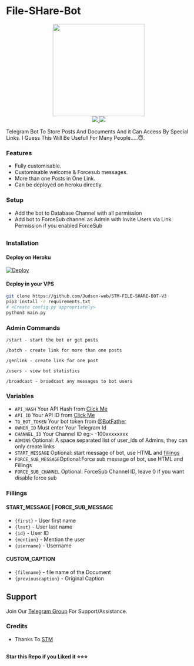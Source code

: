 # File-SHare-Bot

<p align="center">
  <a href="https://www.python.org">
    <img src="http://ForTheBadge.com/images/badges/made-with-python.svg" width ="250">
 </a>
  <br>
  <a href="https://github.com/Judson-web/STM-FILE-SHARE-BOT-V3/stargazers">
    <img src="https://img.shields.io/github/stars/Judson-web/STM-FILE-SHARE-BOT-V3?style=social">
  </a>
  <a href="https://github.com/Judson-web/STM-FILE-SHARE-BOT-V3/fork">
    <img src="https://img.shields.io/github/forks/Judson-web/STM-FILE-SHARE-BOT-V3?label=Fork&style=social">
  </a>  
</p>


Telegram Bot To Store Posts And Documents And it Can Access By Special Links.
I Guess This Will Be Usefull For Many People.....😇. 

### Features
- Fully customisable.
- Customisable welcome & Forcesub messages.
- More than one Posts in One Link.
- Can be deployed on heroku directly.

### Setup

- Add the bot to Database Channel with all permission
- Add bot to ForceSub channel as Admin with Invite Users via Link Permission if you enabled ForceSub 

##
### Installation
#### Deploy on Heroku
[![Deploy](https://www.herokucdn.com/deploy/button.svg)](https://heroku.com/deploy?template=https://github.com/Judson-web/STM-FILE-SHARE-BOT-V3)</br>

#### Deploy in your VPS
````bash
git clone https://github.com/Judson-web/STM-FILE-SHARE-BOT-V3
pip3 install -r requirements.txt
# <Create config.py appropriately>
python3 main.py
````

### Admin Commands

```
/start - start the bot or get posts

/batch - create link for more than one posts

/genlink - create link for one post

/users - view bot statistics

/broadcast - broadcast any messages to bot users
```

### Variables

* `API_HASH` Your API Hash from [Click Me](https://my.telegram.org/auth)
* `API_ID` Your API ID from [Click Me](https://my.telegram.org/auth)
* `TG_BOT_TOKEN` Your bot token from [@BotFather](https://telegram.me/BotFather)
* `OWNER_ID` Must enter Your Telegram Id
* `CHANNEL_ID` Your Channel ID eg:- -100xxxxxxxx
* `ADMINS` Optional: A space separated list of user_ids of Admins, they can only create links
* `START_MESSAGE` Optional: start message of bot, use HTML and <a href='https://github.com/Judson-web/STM-FILE-SHARE-BOT-V3/blob/main/README.md#start_message'>fillings</a>
* `FORCE_SUB_MESSAGE`Optional:Force sub message of bot, use HTML and Fillings
* `FORCE_SUB_CHANNEL` Optional: ForceSub Channel ID, leave 0 if you want disable force sub


### Fillings
#### START_MESSAGE | FORCE_SUB_MESSAGE

* `{first}` - User first name
* `{last}` - User last name
* `{id}` - User ID
* `{mention}` - Mention the user
* `{username}` - Username

#### CUSTOM_CAPTION

* `{filename}` - file name of the Document
* `{previouscaption}` - Original Caption


## Support   
Join Our [Telegram Group](https://t.me/storytym) For Support/Assistance.     

### Credits

- Thanks To [STM](https://t.me/STMbOTsUPPORTgROUP) 

##

   **Star this Repo if you Liked it ⭐⭐⭐**
